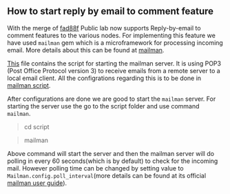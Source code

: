## How to start reply by email to comment feature

With the merge of [fad88f](https://github.com/publiclab/plots2/commit/fad88fd72c9d08f5591bf4c0cab402160eb9ea54) Public lab now supports Reply-by-email to comment features to the various nodes. For implementing this feature we have used `mailman` gem which is a microframework for processing incoming email. More details about this can be found at [mailman](https://github.com/mailman/mailman).

[This](https://github.com/publiclab/plots2/blob/master/script/mailman_server) file contains the script for starting the mailman server. It is using POP3 (Post Office Protocol version 3) to receive emails from a remote server to a local email client. All the configrations regarding this is to be done in [mailman script](https://github.com/publiclab/plots2/blob/master/script/mailman_server). 

After configurations are done we are good to start the `mailman` server. For starting the server use the go to the script folder and use command `mailman`.

> cd script

> mailman

Above command will start the server and then the mailman server will do polling in every 60 seconds(which is by default) to check for the incoming mail. However polling time can be changed by setting value to `Mailman.config.poll_interval`(more details can be found at its official [mailman user guide](https://github.com/mailman/mailman/blob/master/USER_GUIDE.md)).